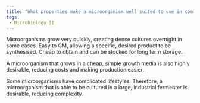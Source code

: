 ```yaml
---
title: "What properties make a microorganism well suited to use in commercial applications. "
tags:
 - Microbiology II
---
```

Microorganisms grow very quickly, creating dense cultures overnight in some cases. Easy to GM, allowing a specific, desired product to be synthesised. Cheap to obtain and can be stocked for long term storage.  

A microorganism that grows in a cheap, simple growth media is also highly desirable, reducing costs and making production easier.  

Some microorganisms have complicated lifestyles. Therefore, a microorganism that is able to be cultured in a large, industrial fermenter is desirable, reducing complexity.  
